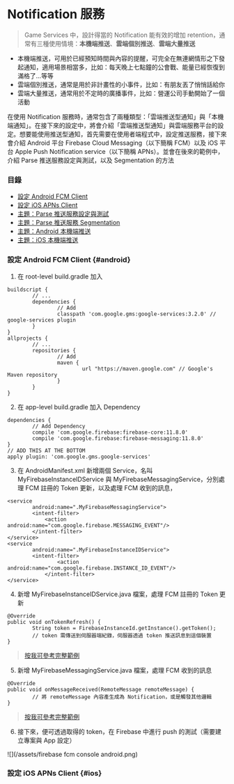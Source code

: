 # Notification 服務

> Game Services 中，設計得當的 Notification 能有效的增加 retention，通常有三種使用情境：**本機端推送**、**雲端個別推送**、**雲端大量推送**
* 本機端推送，可用於已經預知時間與內容的提醒，可完全在無連網情形之下發起通知，適用場景相當多，比如：每天晚上七點鐘的公會戰、能量已經恢復到滿格了...等等
* 雲端個別推送，通常是用於非計畫性的小事件，比如：有朋友丟了悄悄話給你
* 雲端大量推送，通常用於不定時的廣播事件，比如：營運公司手動開始了一個活動

在使用 Notification 服務時，通常包含了兩種類型：「雲端推送型通知」與「本機端通知」。在接下來的設定中，將會介紹「雲端推送型通知」與雲端服務平台的設定。想要能使用推送型通知，首先需要在使用者端程式中，設定推送服務，接下來會介紹 Android 平台 Firebase Cloud Messaging（以下簡稱 FCM）以及 iOS 平台 Apple Push Notification service（以下簡稱 APNs）。並會在後來的範例中，介紹 Parse 推送服務設定與測試，以及 Segmentation 的方法

### 目錄

* [設定 Android FCM Client](#android)
* [設定 iOS APNs Client](#ios)
* [主題：Parse 推送服務設定與測試](service-notification/parse-push-notification.md)
* [主題：Parse 推送服務 Segmentation](service-notification/parse-push-notification-segmentation.md)
* [主題：Android 本機端推送](service-notification/android-notification-local.md)
* [主題：iOS 本機端推送](service-notification/ios-notification-local.md)

### 設定 Android FCM Client {#android}

1. 在 root-level build.gradle 加入
```
buildscript {
        // ...
        dependencies {
                // Add
                classpath 'com.google.gms:google-services:3.2.0' // google-services plugin
        }
}
allprojects {
        // ...
        repositories {
                // Add
                maven {
                        url "https://maven.google.com" // Google's Maven repository
                }
        }
}
```

2. 在 app-level build.gradle 加入 Dependency
```
dependencies {
        // Add Dependency
        compile 'com.google.firebase:firebase-core:11.8.0'
        compile 'com.google.firebase:firebase-messaging:11.8.0'
}
// ADD THIS AT THE BOTTOM
apply plugin: 'com.google.gms.google-services'
```

3. 在 AndroidManifest.xml 新增兩個 Service，名叫 MyFirebaseInstanceIDService 與 MyFirebaseMessagingService，分別處理 FCM 註冊的 Token 更新，以及處理 FCM 收到的訊息，
```
<service
        android:name=".MyFirebaseMessagingService">
        <intent-filter>
            <action android:name="com.google.firebase.MESSAGING_EVENT"/>
        </intent-filter>
</service>
<service
        android:name=".MyFirebaseInstanceIDService">
        <intent-filter>
                <action android:name="com.google.firebase.INSTANCE_ID_EVENT"/>
            </intent-filter>
</service>
```

4. 新增 MyFirebaseInstanceIDService.java 檔案，處理 FCM 註冊的 Token 更新
```
@Override
public void onTokenRefresh() {
        String token = FirebaseInstanceId.getInstance().getToken();
        // token 需傳送到伺服器端紀錄，伺服器透過 token 推送訊息到這個裝置
}
```
> [按我可參考完整範例](https://github.com/firebase/quickstart-android/blob/master/messaging/app/src/main/java/com/google/firebase/quickstart/fcm/MyFirebaseInstanceIDService.java)

5. 新增 MyFirebaseMessagingService.java 檔案，處理 FCM 收到的訊息
```    
@Override
public void onMessageReceived(RemoteMessage remoteMessage) {
        // 將 remoteMessage 內容產生成為 Notification，或是觸發其他邏輯
}
```
> [按我可參考完整範例](https://github.com/firebase/quickstart-android/blob/master/messaging/app/src/main/java/com/google/firebase/quickstart/fcm/MyFirebaseMessagingService.java)

6. 接下來，便可透過取得的 token，在 Firebase 中進行 push 的測試（需要建立專案與 App 設定）

![](/assets/firebase fcm console android.png)

### 設定 iOS APNs Client {#ios}




